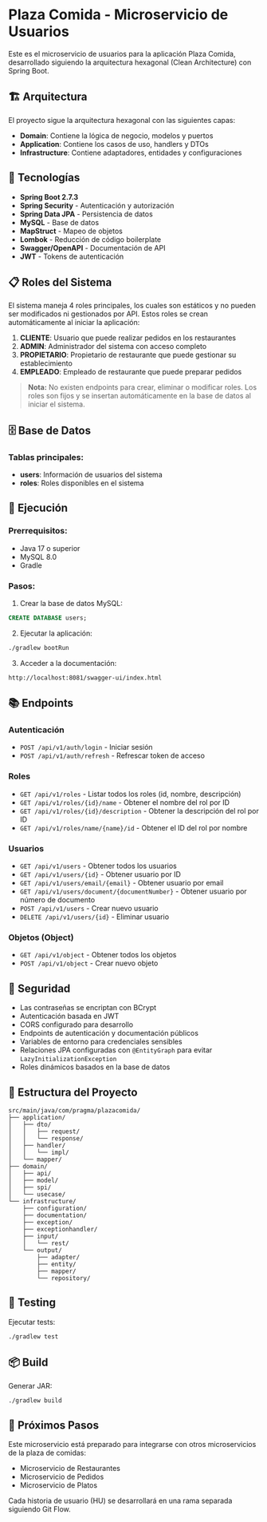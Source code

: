 # Plaza Comida - Microservicio de Usuarios

Este es el microservicio de usuarios para la aplicación Plaza Comida, desarrollado siguiendo la arquitectura hexagonal (Clean Architecture) con Spring Boot.

## 🏗️ Arquitectura

El proyecto sigue la arquitectura hexagonal con las siguientes capas:

- **Domain**: Contiene la lógica de negocio, modelos y puertos
- **Application**: Contiene los casos de uso, handlers y DTOs
- **Infrastructure**: Contiene adaptadores, entidades y configuraciones

## 🚀 Tecnologías

- **Spring Boot 2.7.3**
- **Spring Security** - Autenticación y autorización
- **Spring Data JPA** - Persistencia de datos
- **MySQL** - Base de datos
- **MapStruct** - Mapeo de objetos
- **Lombok** - Reducción de código boilerplate
- **Swagger/OpenAPI** - Documentación de API
- **JWT** - Tokens de autenticación

## 📋 Roles del Sistema

El sistema maneja 4 roles principales, los cuales son estáticos y no pueden ser modificados ni gestionados por API. Estos roles se crean automáticamente al iniciar la aplicación:

1. **CLIENTE**: Usuario que puede realizar pedidos en los restaurantes
2. **ADMIN**: Administrador del sistema con acceso completo
3. **PROPIETARIO**: Propietario de restaurante que puede gestionar su establecimiento
4. **EMPLEADO**: Empleado de restaurante que puede preparar pedidos

> **Nota:** No existen endpoints para crear, eliminar o modificar roles. Los roles son fijos y se insertan automáticamente en la base de datos al iniciar el sistema.

## 🗄️ Base de Datos

### Tablas principales:

- **users**: Información de usuarios del sistema
- **roles**: Roles disponibles en el sistema


## 🚀 Ejecución

### Prerrequisitos:
- Java 17 o superior
- MySQL 8.0
- Gradle

### Pasos:
1. Crear la base de datos MySQL:
```sql
CREATE DATABASE users;
```

2. Ejecutar la aplicación:
```bash
./gradlew bootRun
```

3. Acceder a la documentación:
```
http://localhost:8081/swagger-ui/index.html
```

## 📚 Endpoints

### Autenticación
- `POST /api/v1/auth/login` - Iniciar sesión
- `POST /api/v1/auth/refresh` - Refrescar token de acceso

### Roles
- `GET /api/v1/roles` - Listar todos los roles (id, nombre, descripción)
- `GET /api/v1/roles/{id}/name` - Obtener el nombre del rol por ID
- `GET /api/v1/roles/{id}/description` - Obtener la descripción del rol por ID
- `GET /api/v1/roles/name/{name}/id` - Obtener el ID del rol por nombre

### Usuarios
- `GET /api/v1/users` - Obtener todos los usuarios
- `GET /api/v1/users/{id}` - Obtener usuario por ID
- `GET /api/v1/users/email/{email}` - Obtener usuario por email
- `GET /api/v1/users/document/{documentNumber}` - Obtener usuario por número de documento
- `POST /api/v1/users` - Crear nuevo usuario
- `DELETE /api/v1/users/{id}` - Eliminar usuario

### Objetos (Object)
- `GET /api/v1/object` - Obtener todos los objetos
- `POST /api/v1/object` - Crear nuevo objeto

## 🔐 Seguridad

- Las contraseñas se encriptan con BCrypt
- Autenticación basada en JWT
- CORS configurado para desarrollo
- Endpoints de autenticación y documentación públicos
- Variables de entorno para credenciales sensibles
- Relaciones JPA configuradas con `@EntityGraph` para evitar `LazyInitializationException`
- Roles dinámicos basados en la base de datos

## 📝 Estructura del Proyecto

```
src/main/java/com/pragma/plazacomida/
├── application/
│   ├── dto/
│   │   ├── request/
│   │   └── response/
│   ├── handler/
│   │   └── impl/
│   └── mapper/
├── domain/
│   ├── api/
│   ├── model/
│   ├── spi/
│   └── usecase/
└── infrastructure/
    ├── configuration/
    ├── documentation/
    ├── exception/
    ├── exceptionhandler/
    ├── input/
    │   └── rest/
    └── output/
        ├── adapter/
        ├── entity/
        ├── mapper/
        └── repository/
```

## 🧪 Testing

Ejecutar tests:
```bash
./gradlew test
```

## 📦 Build

Generar JAR:
```bash
./gradlew build
```

## 🔄 Próximos Pasos

Este microservicio está preparado para integrarse con otros microservicios de la plaza de comidas:
- Microservicio de Restaurantes
- Microservicio de Pedidos
- Microservicio de Platos

Cada historia de usuario (HU) se desarrollará en una rama separada siguiendo Git Flow.


